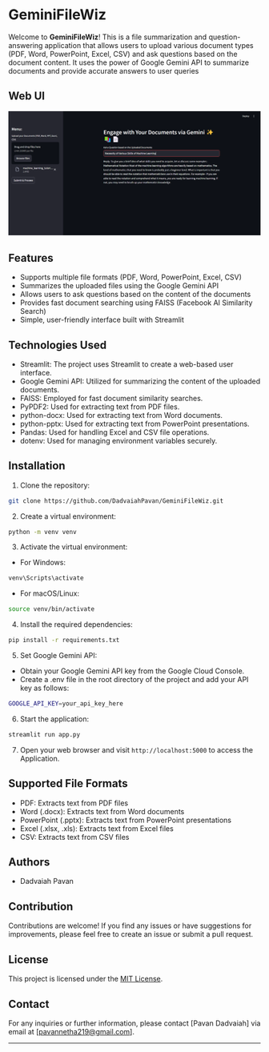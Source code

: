 # GeminiFileWiz

Welcome to **GeminiFileWiz**! This is a file summarization and question-answering application that allows users to upload various document types (PDF, Word, PowerPoint, Excel, CSV) and ask questions based on the document content. It uses the power of Google Gemini API to summarize documents and provide accurate answers to user queries

## Web UI

![Web UI](images/Screenshot%202024-11-11%20154142.png)

## Features

- Supports multiple file formats (PDF, Word, PowerPoint, Excel, CSV)
- Summarizes the uploaded files using the Google Gemini API
- Allows users to ask questions based on the content of the documents
- Provides fast document searching using FAISS (Facebook AI Similarity Search)
- Simple, user-friendly interface built with Streamlit

## Technologies Used

- Streamlit: The project uses Streamlit to create a web-based user interface.
- Google Gemini API: Utilized for summarizing the content of the uploaded documents.
- FAISS: Employed for fast document similarity searches.
- PyPDF2: Used for extracting text from PDF files.
- python-docx: Used for extracting text from Word documents.
- python-pptx: Used for extracting text from PowerPoint presentations.
- Pandas: Used for handling Excel and CSV file operations.
- dotenv: Used for managing environment variables securely.

## Installation

1. Clone the repository:

```bash
git clone https://github.com/DadvaiahPavan/GeminiFileWiz.git
```

2. Create a virtual environment:

```bash
python -m venv venv
```

3. Activate the virtual environment:

- For Windows:

```bash
venv\Scripts\activate
```

- For macOS/Linux:

```bash
source venv/bin/activate
```

4. Install the required dependencies:

```bash
pip install -r requirements.txt
```

5. Set  Google Gemini API:
- Obtain your Google Gemini API key from the Google Cloud Console.
- Create a .env file in the root directory of the project and add your API key as follows:

```bash
GOOGLE_API_KEY=your_api_key_here
```

6. Start the application:

```bash
streamlit run app.py

```

7. Open your web browser and visit `http://localhost:5000` to access the Application.

## Supported File Formats

- PDF: Extracts text from PDF files
- Word (.docx): Extracts text from Word documents
- PowerPoint (.pptx): Extracts text from PowerPoint presentations
- Excel (.xlsx, .xls): Extracts text from Excel files
- CSV: Extracts text from CSV files

## Authors
- Dadvaiah Pavan

## Contribution

Contributions are welcome! If you find any issues or have suggestions for improvements, please feel free to create an issue or submit a pull request.



## License

This project is licensed under the [MIT License](https://opensource.org/licenses/MIT).

## Contact

For any inquiries or further information, please contact [Pavan Dadvaiah] via email at [pavannetha219@gmail.com].

---
